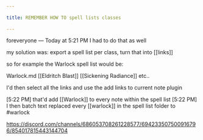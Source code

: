 --- 
title: REMEMBER HOW TO spell lists classes 
---

foreveryone — Today at 5:21 PM
I had to do that as well

my solution was: export a spell list per class, turn that into [[links]]

so for example the Warlock spell list would be:

Warlock.md
[[Eldritch Blast]]
[[Sickening Radiance]]
etc..


I'd then select all the links and use the add links to current note plugin

[5:22 PM]
that'd add [[Warlock]] to every note within the spell list
[5:22 PM]
I then batch text replaced every [[warlock]] in the spell list folder to #warlock

https://discord.com/channels/686053708261228577/694233507500916796/854017815443144704
